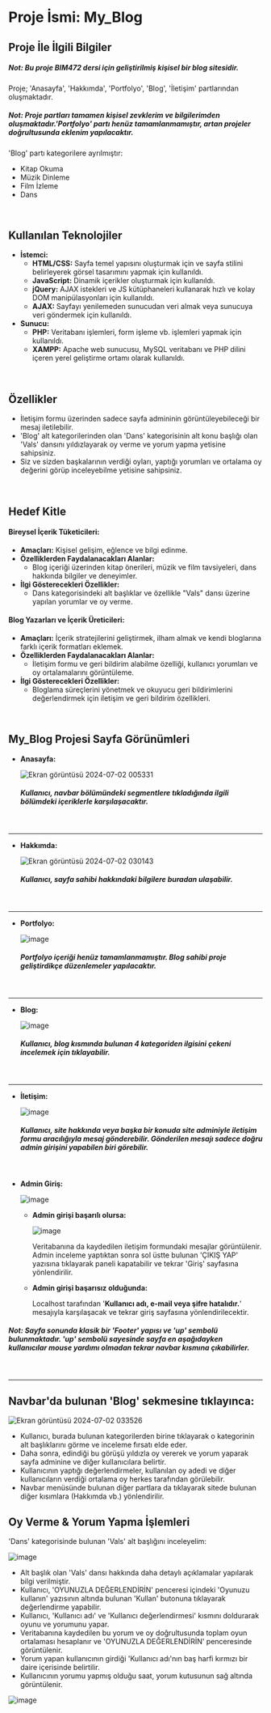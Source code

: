# Proje İsmi: My_Blog

## Proje İle İlgili Bilgiler
##### *Not: Bu proje BIM472 dersi için geliştirilmiş kişisel bir blog sitesidir.*

Proje; 'Anasayfa', 'Hakkımda', 'Portfolyo', 'Blog', 'İletişim' partlarından oluşmaktadır. 

##### *Not: Proje partları tamamen kişisel zevklerim ve bilgilerimden oluşmaktadır.'Portfolyo' partı henüz tamamlanmamıştır, artan projeler doğrultusunda eklenim yapılacaktır.*

'Blog' partı kategorilere ayrılmıştır:

- Kitap Okuma
- Müzik Dinleme
- Film İzleme
- Dans

<br>

## Kullanılan Teknolojiler
- **İstemci:**
  - **HTML/CSS:** Sayfa temel yapısını oluşturmak için ve sayfa stilini belirleyerek görsel tasarımını yapmak için kullanıldı.
  - **JavaScript:** Dinamik içerikler oluşturmak için kullanıldı.
  - **jQuery:** AJAX istekleri ve JS kütüphaneleri kullanarak hızlı ve kolay DOM manipülasyonları için kullanıldı.
  - **AJAX:** Sayfayı yenilemeden sunucudan veri almak veya sunucuya veri göndermek için kullanıldı.
- **Sunucu:**
  - **PHP:** Veritabanı işlemleri, form işleme vb. işlemleri yapmak için kullanıldı.
  - **XAMPP:** Apache web sunucusu, MySQL veritabanı ve PHP dilini içeren yerel geliştirme ortamı olarak kullanıldı.

<br>

## Özellikler

- İletişim formu üzerinden sadece sayfa admininin görüntüleyebileceği bir mesaj iletilebilir.
- 'Blog' alt kategorilerinden olan 'Dans' kategorisinin alt konu başlığı olan 'Vals' dansını yıldızlayarak oy verme ve yorum yapma yetisine sahipsiniz.
- Siz ve sizden başkalarının verdiği oyları, yaptığı yorumları ve ortalama oy değerini görüp inceleyebilme yetisine sahipsiniz.

<br>

## Hedef Kitle

#### Bireysel İçerik Tüketicileri:
- **Amaçları:** Kişisel gelişim, eğlence ve bilgi edinme.
- **Özelliklerden Faydalanacakları Alanlar:**
  - Blog içeriği üzerinden kitap önerileri, müzik ve film tavsiyeleri, dans hakkında bilgiler ve deneyimler.
- **İlgi Gösterecekleri Özellikler:**
  - Dans kategorisindeki alt başlıklar ve özellikle "Vals" dansı üzerine yapılan yorumlar ve oy verme.

#### Blog Yazarları ve İçerik Üreticileri:
- **Amaçları:** İçerik stratejilerini geliştirmek, ilham almak ve kendi bloglarına farklı içerik formatları eklemek.
- **Özelliklerden Faydalanacakları Alanlar:**
  - İletişim formu ve geri bildirim alabilme özelliği, kullanıcı yorumları ve oy ortalamalarını görüntüleme.
- **İlgi Gösterecekleri Özellikler:**
  - Bloglama süreçlerini yönetmek ve okuyucu geri bildirimlerini değerlendirmek için iletişim ve geri bildirim özellikleri.

<br>

## My_Blog Projesi Sayfa Görünümleri

- **Anasayfa:**
  
  ![Ekran görüntüsü 2024-07-02 005331](https://github.com/gamzecakan/My_Blog/assets/135230687/17497ca7-99d3-49cf-be50-a252b9a74378)

  ##### *Kullanıcı, navbar bölümündeki segmentlere tıkladığında ilgili bölümdeki içeriklerle karşılaşacaktır.*

<br>
<hr>

- **Hakkımda:**

  ![Ekran görüntüsü 2024-07-02 030143](https://github.com/gamzecakan/My_Blog/assets/135230687/a3e9fd1f-1210-4b07-9896-a07da61419e8)

  ##### *Kullanıcı, sayfa sahibi hakkındaki bilgilere buradan ulaşabilir.*

<br>
<hr>

- **Portfolyo:**
  
  ![image](https://github.com/gamzecakan/My_Blog/assets/135230687/d2c06e06-d66c-4474-ab00-9fff6cea9bb3)

  ##### *Portfolyo içeriği henüz tamamlanmamıştır. Blog sahibi proje geliştirdikçe düzenlemeler yapılacaktır.*

<br>
<hr>

- **Blog:**
  
  ![image](https://github.com/gamzecakan/My_Blog/assets/135230687/6b8c871c-6b73-43e6-9a80-cf736609b2d6)

  ##### *Kullanıcı, blog kısmında bulunan 4 kategoriden ilgisini çekeni incelemek için tıklayabilir.*

<br>
<hr>

- **İletişim:**
  
  ![image](https://github.com/gamzecakan/My_Blog/assets/135230687/4d6a6d56-7bb4-42c0-8068-319100883609)

  ##### *Kullanıcı, site hakkında veya başka bir konuda site adminiyle iletişim formu aracılığıyla mesaj gönderebilir. Gönderilen mesajı sadece doğru admin girişini yapabilen biri görebilir.*

<br>

- **Admin Giriş:**
  
  ![image](https://github.com/gamzecakan/My_Blog/assets/135230687/bfafc9f7-a20b-4b72-b969-d99daf12ab6c)

  - **Admin girişi başarılı olursa:**
    
    ![image](https://github.com/gamzecakan/My_Blog/assets/135230687/464cdb62-cd06-4e7d-9154-2b94e1686fb3)

    Veritabanına da kaydedilen iletişim formundaki mesajlar görüntülenir. Admin inceleme yaptıktan sonra sol üstte bulunan 'ÇIKIŞ YAP' yazısına tıklayarak paneli kapatabilir ve tekrar 'Giriş' sayfasına yönlendirilir.

  - **Admin girişi başarısız olduğunda:**
    
    Localhost tarafından '**Kullanıcı adı, e-mail veya şifre hatalıdır.**' mesajıyla karşılaşacak ve tekrar giriş sayfasına yönlendirilecektir.

##### *Not: Sayfa sonunda klasik bir 'Footer' yapısı ve 'up' sembolü bulunmaktadır. 'up' sembolü sayesinde sayfa en aşağıdayken kullanıcılar mouse yardımı olmadan tekrar navbar kısmına çıkabilirler.*

<br>
<hr>

## Navbar'da bulunan 'Blog' sekmesine tıklayınca:

![Ekran görüntüsü 2024-07-02 033526](https://github.com/gamzecakan/My_Blog/assets/135230687/3ec4a019-0513-4139-9292-31af2ce5ca1e)

- Kullanıcı, burada bulunan kategorilerden birine tıklayarak o kategorinin alt başlıklarını görme ve inceleme fırsatı elde eder.
- Daha sonra, edindiği bu görüşü yıldızla oy vererek ve yorum yaparak sayfa adminine ve diğer kullanıcılara belirtir.
- Kullanıcının yaptığı değerlendirmeler, kullanılan oy adedi ve diğer kullanıcıların verdiği ortalama oy herkes tarafından görülebilir.
- Navbar menüsünde bulunan diğer partlara da tıklayarak sitede bulunan diğer kısımlara (Hakkımda vb.) yönlendirilir.

## Oy Verme & Yorum Yapma İşlemleri
'Dans' kategorisinde bulunan 'Vals' alt başlığını inceleyelim:

![image](https://github.com/gamzecakan/My_Blog/assets/135230687/2383f624-ba69-448f-a803-a0802e7f2b67)

- Alt başlık olan 'Vals' dansı hakkında daha detaylı açıklamalar yapılarak bilgi verilmiştir.
- Kullanıcı, 'OYUNUZLA DEĞERLENDİRİN' penceresi içindeki 'Oyunuzu kullanın' yazısının altında bulunan 'Kullan' butonuna tıklayarak değerlendirme yapabilir.
- Kullanıcı, 'Kullanıcı adı' ve 'Kullanıcı değerlendirmesi' kısmını doldurarak oyunu ve yorumunu yapar.
- Veritabanına kaydedilen bu yorum ve oy doğrultusunda toplam oyun ortalaması hesaplanır ve 'OYUNUZLA DEĞERLENDİRİN' penceresinde görüntülenir.
- Yorum yapan kullanıcının girdiği 'Kullanıcı adı'nın baş harfi kırmızı bir daire içerisinde belirtilir.
- Kullanıcının yorumu yapmış olduğu saat, yorum kutusunun sağ altında görüntülenir.

![image](https://github.com/gamzecakan/My_Blog/assets/135230687/97dacd4a-6783-4dd2-a70e-ee3ba4d999a5)
